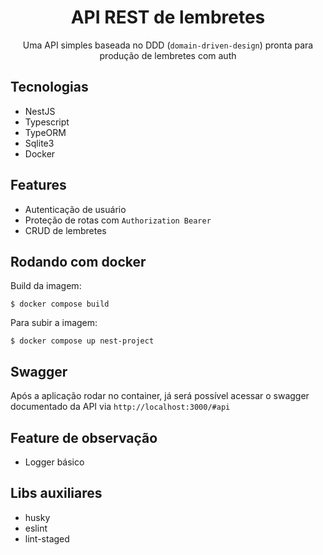 <div align='center'>

# API REST de lembretes

Uma API simples baseada no DDD (`domain-driven-design`) pronta para produção de lembretes com auth

</div>

## Tecnologias

- NestJS
- Typescript
- TypeORM
- Sqlite3
- Docker

## Features

- Autenticação de usuário
- Proteção de rotas com `Authorization Bearer`
- CRUD de lembretes

## Rodando com docker

Build da imagem:
```
$ docker compose build
```

Para subir a imagem:
```
$ docker compose up nest-project
```

## Swagger

Após a aplicação rodar no container, já será possível acessar o swagger documentado da API via `http://localhost:3000/#api`

## Feature de observação

- Logger básico

## Libs auxiliares

- husky
- eslint
- lint-staged